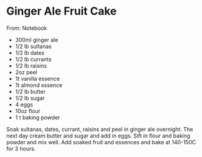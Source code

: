 # Ginger Ale Fruit Cake
From: Notebook

* 300ml ginger ale
* 1/2 lb sultanas
* 1/2 lb dates
* 1/2 lb currants
* 1/2 lb raisins
* 2oz peel
* 1t vanilla essence
* 1t almond essence
* 1/2 lb butter
* 1/2 lb sugar
* 4 eggs 
* 10oz flour
* 1 t baking powder

Soak sultanas, dates, currant, raisins and peel in ginger ale overnight.  The next day cream butter and sugar and add in eggs.  Sift in flour and baking powder and mix well.  Add soaked fruit and essences and bake at 140-150C for 3 hours.


